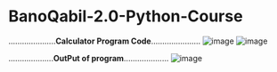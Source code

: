 # BanoQabil-2.0-Python-Course
.....................**Calculator Program Code**......................
![image](https://github.com/256Asad/BanoQabil-2.0-Python-Course/assets/156535903/b9943f61-f04d-400f-afda-8c0d21f647eb)
![image](https://github.com/256Asad/BanoQabil-2.0-Python-Course/assets/156535903/0403a177-44f3-4163-9469-7ccd72d35b5a)

....................**OutPut of program**....................
![image](https://github.com/256Asad/BanoQabil-2.0-Python-Course/assets/156535903/d14e8b42-b62c-4855-aba3-a5d0b6d50bf2)

